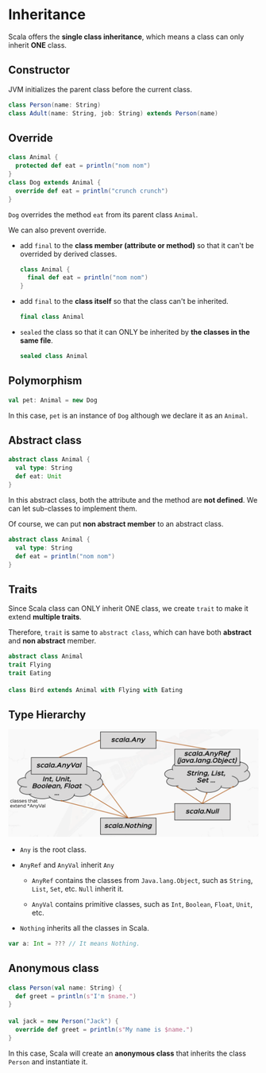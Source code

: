 # Inheritance

Scala offers the **single class inheritance**, which means a class can only inherit **ONE** class.

## Constructor

JVM initializes the parent class before the current class.

```scala
class Person(name: String)
class Adult(name: String, job: String) extends Person(name)
```

## Override

```scala
class Animal {
  protected def eat = println("nom nom")
}
class Dog extends Animal {
  override def eat = println("crunch crunch")
}
```

`Dog` overrides the method `eat` from its parent class `Animal`.

We can also prevent override.

- add `final` to the **class member (attribute or method)** so that it can't be overrided by derived classes.

  ```scala
  class Animal {
    final def eat = println("nom nom")
  }
  ```

- add `final` to the **class itself** so that the class can't be inherited.

  ```scala
  final class Animal
  ```

- `sealed` the class so that it can ONLY be inherited by **the classes in the same file**.

  ```scala
  sealed class Animal
  ```

## Polymorphism

```scala
val pet: Animal = new Dog
```

In this case, `pet` is an instance of `Dog` although we declare it as an `Animal`.

## Abstract class

```scala
abstract class Animal {
  val type: String
  def eat: Unit
}
```

In this abstract class, both the attribute and the method are **not defined**. We can let sub-classes to implement them.

Of course, we can put **non abstract member** to an abstract class.

```scala
abstract class Animal {
  val type: String
  def eat = println("nom nom")
}
```

## Traits

Since Scala class can ONLY inherit ONE class, we create `trait` to make it extend **multiple traits**.

Therefore, `trait` is same to `abstract class`, which can have both **abstract** and **non abstract** member.

```scala
abstract class Animal
trait Flying
trait Eating

class Bird extends Animal with Flying with Eating
```

## Type Hierarchy

![type-hierarchy](./images/type-hierarchy.png)

- `Any` is the root class.

- `AnyRef` and `AnyVal` inherit `Any`

  - `AnyRef` contains the classes from `Java.lang.Object`, such as `String`, `List`, `Set`, etc. `Null` inherit it.

  - `AnyVal` contains primitive classes, such as `Int`, `Boolean`, `Float`, `Unit`, etc.

- `Nothing` inherits all the classes in Scala.

```scala
var a: Int = ??? // It means Nothing.
```

## Anonymous class

```scala
class Person(val name: String) {
  def greet = println(s"I'm $name.")
}

val jack = new Person("Jack") {
  override def greet = println(s"My name is $name.")
}
```

In this case, Scala will create an **anonymous class** that inherits the class `Person` and instantiate it.
